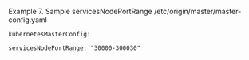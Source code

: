 Example 7. Sample servicesNodePortRange 
/etc/origin/master/master-config.yaml

`kubernetesMasterConfig:`

  `servicesNodePortRange: "30000-300030"`
